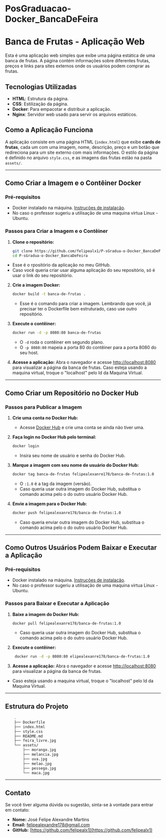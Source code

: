 # PosGraduacao-Docker_BancaDeFeira
# Banca de Frutas - Aplicação Web

Esta é uma aplicação web simples que exibe uma página estática de uma banca de frutas. A página contém informações sobre diferentes frutas, preços e links para sites externos onde os usuários podem comprar as frutas.

## Tecnologias Utilizadas

- **HTML**: Estrutura da página.
- **CSS**: Estilização da página.
- **Docker**: Para empacotar e distribuir a aplicação.
- **Nginx**: Servidor web usado para servir os arquivos estáticos.

## Como a Aplicação Funciona

A aplicação consiste em uma página HTML (`index.html`) que exibe **cards de frutas**, cada um com uma imagem, nome, descrição, preço e um botão que redireciona para um site externo com mais informações. O estilo da página é definido no arquivo `style.css`, e as imagens das frutas estão na pasta `assets/`.

---

## Como Criar a Imagem e o Contêiner Docker

### Pré-requisitos

- Docker instalado na máquina. [Instruções de instalação](https://docs.docker.com/get-docker/).
- No caso o professor sugeriu a utilisação de uma maquina virtua Linux - Ubuntu.

### Passos para Criar a Imagem e o Contêiner

1. **Clone o repositório:**
   ```sh
   git clone https://github.com/felipealx1/P-sGradua-o-Docker_BancaDeFeira
   cd P-sGradua-o-Docker_BancaDeFeira
   ```
- Esse é o rpositório da aplicação no meu GitHub.
- Caso você queria criar usar alguma aplicação do seu repositório, só é usar o link do seu repositório.

2. **Crie a imagem Docker:**
   ```sh
   docker build -t banca-de-frutas .
   ```
   - Esse é o comando para criar a imagem. Lembrando que você, já precisar ter o Dockerfile bem estruturado, 
   caso use outro repositório. 

3. **Execute o contêiner:**
   ```sh
   docker run -d -p 8080:80 banca-de-frutas
   ```
   - O `-d` roda o contêiner em segundo plano.
   - O `-p 8080:80` mapeia a porta 80 do contêiner para a porta 8080 do seu host.

4. **Acesse a aplicação:**
   Abra o navegador e acesse [http://localhost:8080](http://localhost:8080) para visualizar a página da banca de frutas.
   Caso esteja usando a maquina virtual, troque o "localhost" pelo Id da Maquina Virtual.

---

## Como Criar um Repositório no Docker Hub

### Passos para Publicar a Imagem

1. **Crie uma conta no Docker Hub:**  
   - Acesse [Docker Hub](https://hub.docker.com/) e crie uma conta se ainda não tiver uma.

2. **Faça login no Docker Hub pelo terminal:**
   ```sh
   docker login
   ```
   - Insira seu nome de usuário e senha do Docker Hub.

3. **Marque a imagem com seu nome de usuário do Docker Hub:**
   ```sh
   docker tag banca-de-frutas felipealexanre178/banca-de-frutas:1.0
   ```
   - O `:1.0` é a tag da imagem (versão).
   - Caso queria usar outra imagem do Docker Hub, substitua o comando acima pelo o do outro usuário Docker Hub.
   
4. **Envie a imagem para o Docker Hub:**
   ```sh
   docker push felipealexanre178/banca-de-frutas:1.0
   ```
   - Caso queria enviar outra imagem do Docker Hub, substitua o comando acima pelo o do outro usuário Docker Hub.

---

## Como Outros Usuários Podem Baixar e Executar a Aplicação

### Pré-requisitos

- Docker instalado na máquina. [Instruções de instalação](https://docs.docker.com/get-docker/).
- No caso o professor sugeriu a utilisação de uma maquina virtua Linux - Ubuntu.

### Passos para Baixar e Executar a Aplicação

1. **Baixe a imagem do Docker Hub:**
   ```sh
   docker pull felipealexanre178/banca-de-frutas:1.0
   ```
   - Caso queria usar outra imagem do Docker Hub, substitua o comando acima pelo o do outro usuário Docker Hub.

2. **Execute o contêiner:**
   ```sh
    docker run -d -p 8080:80 elipealexanre178/banca-de-frutas:1.0
   ```

3. **Acesse a aplicação:**
   Abra o navegador e acesse [http://localhost:8080](http://localhost:8080) para visualizar a página da banca de frutas.
- Caso esteja usando a maquina virtual, troque o "localhost" pelo Id da Maquina Virtual.
---

## Estrutura do Projeto

```sh
    .
    ├── Dockerfile
    ├── index.html
    ├── style.css
    ├── README.md
    ├── feira_livre.jpg
    └── assets/
        ├── morango.jpg
        ├── melancia.jpg
        ├── uva.jpg
        ├── melao.jpg
        ├── pessego.jpg
        └── maca.jpg
```

---


## Contato

Se você tiver alguma dúvida ou sugestão, sinta-se à vontade para entrar em contato:

- **Nome:** José Felipe Alexandre Martins
- **Email:** felipealexandre178@gmail.com
- **GitHub:** [https://github.com/felipealx1](https://github.com/felipealx1)

